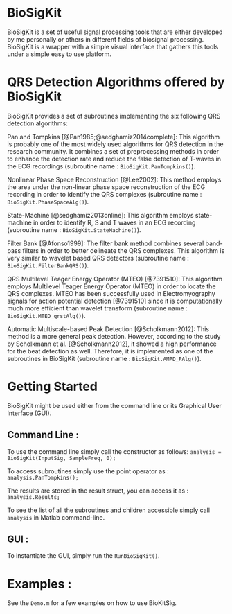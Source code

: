 # BioSigKit
BioSigKit is a set of useful signal processing tools that are either developed by me personally or others in different fields of biosignal processing. BioSigKit is a wrapper with a simple visual interface that gathers this tools under a simple easy to use platform. 

# QRS Detection Algorithms offered by BioSigKit
BioSigKit provides a set of subroutines implementing the six following QRS detection algorithms:

Pan and Tompkins [@Pan1985;@sedghamiz2014complete]: This algorithm is probably one of the most widely used algorithms for QRS detection in the research community. It combines a set of preprocessing methods in order to enhance the detection rate and reduce the false detection of T-waves in the ECG recordings (subroutine name : ```BioSigKit.PanTompkins()```).

Nonlinear Phase Space Reconstruction [@Lee2002]: This method employs the area under the non-linear phase space reconstruction of the ECG recording in order to identify the QRS complexes (subroutine name : ```BioSigKit.PhaseSpaceAlg()```).

State-Machine [@sedghamiz2013online]: This algorithm employs state-machine in order to identify R, S and T waves in an ECG recording (subroutine name : ```BioSigKit.StateMachine()```).

Filter Bank [@Afonso1999]: The filter bank method combines several band-pass filters in order to better delineate the QRS complexes. This algorithm is very similar to wavelet based QRS detectors (subroutine name : ```BioSigKit.FilterBankQRS()```).

QRS Multilevel Teager Energy Operator (MTEO) [@7391510]: This algorithm employs Multilevel Teager Energy Operator (MTEO) in order to locate the QRS complexes. MTEO has been successfully used in Electromyography signals for action potential detection [@7391510] since it is computationally much more efficient than wavelet transform (subroutine name : ```BioSigKit.MTEO_qrstAlg()```).

Automatic Multiscale-based Peak Detection [@Scholkmann2012]: This method is a more general peak detection. However, according to the study by Scholkmann et al. [@Scholkmann2012], it showed a high performance for the beat detection as well. Therefore, it is implemented as one of the subroutines in BioSigKit (subroutine name : ```BioSigKit.AMPD_PAlg()```).

# Getting Started
BioSigKit might be used either from the command line or its Graphical User Interface (GUI).
## Command Line : 

To use the command line simply call the constructor as follows:
```analysis = BioSigKit(InputSig, SampleFreq, 0);```

To access subroutines simply use the point operator as :
```analysis.PanTompkins();```

The results are stored in the result struct, you can access it as :
```analysis.Results;```

To see the list of all the subroutines and children accessible simply call ```analysis``` in Matlab command-line.

## GUI : 
To instantiate the GUI, simply run the ```RunBioSigKit()```.

# Examples :
See the ```Demo.m``` for a few examples on how to use BioKitSig.


